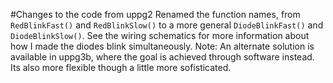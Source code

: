 #Changes to the code from uppg2
Renamed the function names, from `RedBlinkFast()` and `RedBlinkSlow()` to a more general `DiodeBlinkFast()` and `DiodeBlinkSlow()`.
See the wiring schematics for more information about how I made the diodes blink simultaneously. 
Note: An alternate solution is available in uppg3b, where the goal is achieved through software instead. Its also more flexible though a little more sofisticated. 